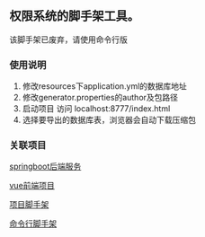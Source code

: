 ## 权限系统的脚手架工具。
该脚手架已废弃，请使用命令行版

### 使用说明

1. 修改resources下application.yml的数据库地址
2. 修改generator.properties的author及包路径
3. 启动项目 访问 localhost:8777/index.html
4. 选择要导出的数据库表，浏览器会自动下载压缩包


### 关联项目

[springboot后端服务](https://github.com/lwydyby/springboot-cli-server)

[vue前端项目](https://github.com/lwydyby/springboot-cli-web)

[项目脚手架](https://github.com/lwydyby/springboot-cli-generator)

[命令行脚手架](https://github.com/lwydyby/generator-cli)
